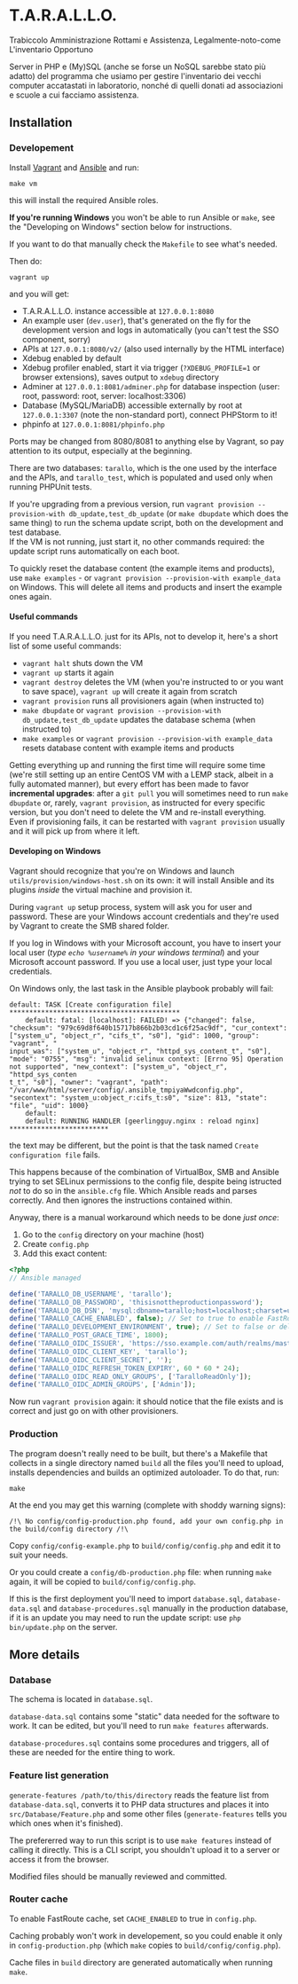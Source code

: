 # T.A.R.A.L.L.O.
Trabiccolo Amministrazione Rottami e Assistenza, Legalmente-noto-come L'inventario Opportuno

Server in PHP e (My)SQL (anche se forse un NoSQL sarebbe stato più adatto) del programma che usiamo per gestire l'inventario dei vecchi computer accatastati in laboratorio, nonché di quelli donati ad associazioni e scuole a cui facciamo assistenza.

## Installation

### Developement

Install [Vagrant](http://vagrantup.com/) and [Ansible](http://ansible.com/) and run:

	make vm

this will install the required Ansible roles.

**If you're running Windows** you won't be able to run Ansible or `make`, see the "Developing on Windows" section below for instructions.
    
If you want to do that manually check the `Makefile` to see what's needed.

Then do:
	
	vagrant up

and you will get:

* T.A.R.A.L.L.O. instance accessible at `127.0.0.1:8080`
* An example user (`dev.user`), that's generated on the fly for the development version and logs in automatically (you can't test the SSO component, sorry)
* APIs at `127.0.0.1:8080/v2/` (also used internally by the HTML interface)
* Xdebug enabled by default
* Xdebug profiler enabled, start it via trigger (`?XDEBUG_PROFILE=1` or browser extensions), saves output to `xdebug` directory
* Adminer at `127.0.0.1:8081/adminer.php` for database inspection (user: root, password: root, server: localhost:3306)
* Database (MySQL/MariaDB) accessible externally by root at `127.0.0.1:3307` (note the non-standard port), connect PHPStorm to it!
* phpinfo at `127.0.0.1:8081/phpinfo.php`

Ports may be changed from 8080/8081 to anything else by Vagrant, so pay attention to its output, especially at the beginning.

There are two databases: `tarallo`, which is the one used by the interface and the APIs, and `tarallo_test`, which is populated and used only when running PHPUnit tests.

If you're upgrading from a previous version, run `vagrant provision --provision-with db_update,test_db_update` (or `make dbupdate` which does the same thing) to run the schema update script, both on the development and test database.  
If the VM is not running, just start it, no other commands required: the update script runs automatically on each boot.

To quickly reset the database content (the example items and products), use `make examples` - or `vagrant provision --provision-with example_data` on Windows. This will delete all items and products and insert the example ones again.

#### Useful commands

If you need T.A.R.A.L.L.O. just for its APIs, not to develop it, here's a short list of some useful commands:

* `vagrant halt` shuts down the VM
* `vagrant up` starts it again
* `vagrant destroy` deletes the VM (when you're instructed to or you want to save space), `vagrant up` will create it again from scratch
* `vagrant provision` runs all provisioners again (when instructed to)
* `make dbupdate` or `vagrant provision --provision-with db_update,test_db_update` updates the database schema (when instructed to)
* `make examples` or `vagrant provision --provision-with example_data` resets database content with example items and products

Getting everything up and running the first time will require some time (we're still setting up an entire CentOS VM with a LEMP stack, albeit in a fully automated manner), but every effort has been made to favor **incremental upgrades**: after a `git pull` you will sometimes need to run `make dbupdate` or, rarely, `vagrant provision`, as instructed for every specific version, but you don't need to delete the VM and re-install everything.  
Even if provisioning fails, it can be restarted with `vagrant provision` usually and it will pick up from where it left.

#### Developing on Windows

Vagrant should recognize that you're on Windows and launch `utils/provision/windows-host.sh` on its own: it will install Ansible and its plugins *inside* the virtual machine and provision it.

During `vagrant up` setup process, system will ask you for user and password. These are your Windows account credentials and they're used by Vagrant to create the SMB shared folder.

If you log in Windows with your Microsoft account, you have to insert your local user (_type `echo %username%` in your windows terminal_)  and your Microsoft account password. If you use a local user, just type your local credentials.

On Windows only, the last task in the Ansible playbook probably will fail:

```
default: TASK [Create configuration file] *******************************************
    default: fatal: [localhost]: FAILED! => {"changed": false, "checksum": "979c69d8f640b15717b866b2b03cd1c6f25ac9df", "cur_context": ["system_u", "object_r", "cifs_t", "s0"], "gid": 1000, "group": "vagrant", "
input_was": ["system_u", "object_r", "httpd_sys_content_t", "s0"], "mode": "0755", "msg": "invalid selinux context: [Errno 95] Operation not supported", "new_context": ["system_u", "object_r", "httpd_sys_conten
t_t", "s0"], "owner": "vagrant", "path": "/var/www/html/server/config/.ansible_tmpiyaWwdconfig.php", "secontext": "system_u:object_r:cifs_t:s0", "size": 813, "state": "file", "uid": 1000}
    default:
    default: RUNNING HANDLER [geerlingguy.nginx : reload nginx] *************************
```

the text may be different, but the point is that the task named `Create configuration file` fails.

This happens because of the combination of VirtualBox, SMB and Ansible trying to set SELinux permissions to the config file, despite being istructed *not* to do so in the `ansible.cfg` file. Which Ansible reads and parses correctly. And then ignores the instructions contained within.

Anyway, there is a manual workaround which needs to be done *just once*:

1. Go to the `config` directory on your machine (host)
2. Create `config.php`
3. Add this exact content:

```php
<?php
// Ansible managed

define('TARALLO_DB_USERNAME', 'tarallo');
define('TARALLO_DB_PASSWORD', 'thisisnottheproductionpassword');
define('TARALLO_DB_DSN', 'mysql:dbname=tarallo;host=localhost;charset=utf8mb4');
define('TARALLO_CACHE_ENABLED', false); // Set to true to enable FastRoute cache (use in production only, leave false in developement)
define('TARALLO_DEVELOPMENT_ENVIRONMENT', true); // Set to false or delete in production
define('TARALLO_POST_GRACE_TIME', 1800);
define('TARALLO_OIDC_ISSUER', 'https://sso.example.com/auth/realms/master');
define('TARALLO_OIDC_CLIENT_KEY', 'tarallo');
define('TARALLO_OIDC_CLIENT_SECRET', '');
define('TARALLO_OIDC_REFRESH_TOKEN_EXPIRY', 60 * 60 * 24);
define('TARALLO_OIDC_READ_ONLY_GROUPS', ['TaralloReadOnly']);
define('TARALLO_OIDC_ADMIN_GROUPS', ['Admin']);
```

Now run `vagrant provision` again: it should notice that the file exists and is correct and just go on with other provisioners.

### Production

The program doesn't really need to be built, but there's a Makefile that collects in a single directory named `build` all the files you'll need to upload, installs dependencies and builds an optimized autoloader. To do that, run:

    make

At the end you may get this warning (complete with shoddy warning signs):

    /!\ No config/config-production.php found, add your own config.php in the build/config directory /!\

Copy `config/config-example.php` to `build/config/config.php` and edit it to suit your needs.

Or you could create a `config/db-production.php` file: when running `make` again, it will be copied to `build/config/config.php`.

If this is the first deployment you'll need to import `database.sql`, `database-data.sql` and `database-procedures.sql` manually in the production database, if it is an update you may need to run the update script: use `php bin/update.php` on the server.

## More details

### Database

The schema is located in `database.sql`.

`database-data.sql` contains some "static" data needed for the software to work. It can be edited, but you'll need to run `make features` afterwards.

`database-procedures.sql` contains some procedures and triggers, all of these are needed for the entire thing to work.

### Feature list generation

`generate-features /path/to/this/directory` reads the feature list from `database-data.sql`, converts it to PHP data structures and places it into `src/Database/Feature.php` and some other files (`generate-features` tells you which ones when it's finished).

The prefererred way to run this script is to use `make features` instead of calling it directly. This is a CLI script, you shouldn't upload it to a server or access it from the browser.

Modified files should be manually reviewed and committed.

### Router cache

To enable FastRoute cache, set `CACHE_ENABLED` to true in `config.php`.

Caching probably won't work in developement, so you could enable it only in `config-production.php` (which `make` copies to `build/config/config.php`).

Cache files in `build` directory are generated automatically when running `make`.
